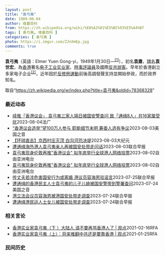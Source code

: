 ```yaml
---
layout: post
title: "袁弓夷"
date: 1989-06-04
author: 维基百科
from: https://zh.wikipedia.org/wiki/%E8%A2%81%E5%BC%93%E5%A4%B7
tags: [ 袁弓夷, 维基百科 ]
categories: [ 袁弓夷 ]
photo: https://i.imgur.com/ZJnXmEp.jpg
comments: true
---
```

<div class="mw-parser-output"><div id="noteTA-fe69cc4" class="noteTA"><div class="noteTA-group"><div data-noteta-group-source="module" data-noteta-group="地名"></div></div></div>

<p><b>袁弓夷</b>（英語：<span lang="en">Elmer Yuen Gong-yi</span>，1949年1月30日<span class="useeditintro" title="Template:BLP editintro">—</span><sup id="cite_ref-2" class="reference"><a href="#cite_note-2">[1]</a></sup>），初名<b>袁肅</b>，<a href="/wiki/%E8%AD%9C%E5%90%8D" title="譜名">譜名</a><b>袁世宏</b>，為<a href="/wiki/%E9%A6%99%E6%B8%AF" title="香港">香港</a>著名<a href="/wiki/%E7%94%B5%E5%AD%90%E5%B7%A5%E4%B8%9A" title="电子工业">电子工业</a><a href="/wiki/%E5%AF%A6%E6%A5%AD%E5%AE%B6" class="mw-redirect" title="實業家">实业家</a>、<a href="/wiki/%E6%99%82%E4%BA%8B%E8%A9%95%E8%AB%96%E5%93%A1" title="時事評論員">時事評論員</a>及國際<a href="/wiki/%E5%8F%8D%E5%85%B1" class="mw-redirect" title="反共">反共</a><a href="/wiki/%E6%B8%B8%E8%AF%B4%E9%9B%86%E5%9B%A2" title="游说集团">說客</a>。早年於香港創立多家电子企业<sup id="cite_ref-Yuen_family_3-0" class="reference"><a href="#cite_note-Yuen_family-3">[2]</a></sup>，近年因於<a href="/wiki/%E5%8F%8D%E4%BF%AE%E4%BE%8B%E9%81%8B%E5%8B%95" class="mw-redirect" title="反修例運動">反修例運動</a>前後高調發聲支持並開始參政，而於政界知名。
</p>
</div><!--esi <esi:include src="/esitest-fa8a495983347898/content" /> --><noscript><img src="//zh.wikipedia.org/wiki/Special:CentralAutoLogin/start?type=1x1" alt="" title="" width="1" height="1" style="border: none; position: absolute;"></noscript>
<div class="printfooter" data-nosnippet="">取自“<a dir="ltr" href="https://zh.wikipedia.org/w/index.php?title=袁弓夷&amp;oldid=78368328">https://zh.wikipedia.org/w/index.php?title=袁弓夷&amp;oldid=78368328</a>”</div><div id="recent-news"><h3>最近动态</h3><ul><li><a href="https://nodebe4.github.io/waimei/2023-08-04/%E7%BB%AD%E6%8E%A8-%E9%A6%99%E6%B8%AF%E8%AE%AE%E4%BC%9A-%E8%A2%81%E5%BC%93%E5%A4%B7%E4%B8%89%E5%AE%B6%E4%BA%BA%E9%9A%94%E6%97%A5%E8%A2%AB%E5%9B%BD%E5%AE%89%E8%AD%A6%E6%9F%A5%E9%97%AE-%E8%87%B4-%E9%80%9A%E7%BC%898%E4%BA%BA-%E5%85%B116%E5%AE%B6%E5%B1%9E%E5%8F%97%E6%89%B0" title="续推「香港议会」 袁弓夷三家人隔日被国安警查问 致「通缉8人」共16家属受扰—— 04/08/2023 - 09:52 被港府通缉的「香港议会」发起人袁弓夷本月1日在伦敦继续推动筹组工作隔日，香...">续推「香港议会」 袁弓夷三家人隔日被国安警查问 致「通缉8人」共16家属受扰</a><time>2023-08-04</time><a class="tag">法广</a></li>
<li><a href="https://nodebe4.github.io/waimei/2023-08-03/%E9%A6%99%E6%B8%AF%E8%AE%AE%E4%BC%9A%E9%80%89%E4%B8%BE-%E6%9C%9B100%E4%B8%87%E4%BA%BA%E5%8F%82%E4%B8%8E-%E8%81%8C%E8%83%BD%E7%BB%86%E8%8A%82%E6%9C%AA%E6%98%8E-%E7%AD%B9%E5%A7%94%E4%BA%BA%E9%80%89%E6%9C%89%E4%BA%89%E8%AE%AE" title="“香港议会选举”望100万人参与 职能细节未明 筹委人选有争议—— Thu, 03 Aug 2023 19:00:52 GMT “香港议会”筹委袁弓夷(左)与英国港侨协会创办人郑文杰(右)8月1...">“香港议会选举”望100万人参与 职能细节未明 筹委人选有争议</a><time>2023-08-03</time><a class="tag">美国之音</a></li>
<li><a href="https://nodebe4.github.io/waimei/2023-08-03/%E7%8E%AF%E7%90%83%E7%9B%B4%E5%87%BB-%E4%BA%AC%E8%A5%BF%E6%9D%91%E5%BA%84%E7%81%AD%E9%A1%B6-%E7%99%BD%E6%B2%9F%E6%B2%B3%E6%81%90%E5%86%B3%E5%A0%A4" title="【环球直击】京西村庄灭顶 白沟河恐决堤—— 【大纪元2023年08月03日讯】（新唐人环球直击8月2日完整版）京西村庄灭顶，白沟河恐决堤，居民大逃亡；袁弓夷伦敦宣讲：中共异常恐惧民主自由；中共核...">【环球直击】京西村庄灭顶 白沟河恐决堤</a><time>2023-08-03</time><a class="tag">大纪元</a></li>
<li><a href="https://nodebe4.github.io/waimei/2023-08-03/%E9%81%AD%E9%80%9A%E7%BC%89%E6%B5%B7%E5%A4%96%E6%B8%AF%E4%BA%BA%E8%A2%81%E5%BC%93%E5%A4%B7%E4%BA%B2%E4%BA%BA%E5%86%8D%E8%A2%AB%E5%9B%BD%E5%AE%89%E5%A4%84%E5%B8%A6%E8%B5%B0%E9%97%AE%E8%AF%9D" title="遭通缉海外港人袁弓夷亲人再被国安处带走问话—— “香港议会”发起人袁弓夷在香港的亲人再被香港警方国安处带走问话。 综合《星岛日报》和网媒“香港01”引述消息人士报道，香港警方国安处星期四（8月3...">遭通缉海外港人袁弓夷亲人再被国安处带走问话</a><time>2023-08-03</time><a class="tag">联合早报</a></li>
<li><a href="https://nodebe4.github.io/waimei/2023-08-02/%E8%A2%81%E5%BC%93%E5%A4%B7%E7%8E%B0%E8%BA%AB%E4%BC%A6%E6%95%A6%E5%86%8D%E6%8E%A8-%E9%A6%99%E6%B8%AF%E8%AE%AE%E4%BC%9A-%E6%8B%9F%E5%B9%B4%E5%BA%95%E4%B8%BE%E8%A1%8C%E5%85%A8%E7%90%83%E6%B8%AF%E4%BA%BA%E7%BD%91%E7%BB%9C%E6%8A%95%E7%A5%A8" title="袁弓夷现身伦敦再推”香港议会” 拟年底举行全球港人网络投票—— 被香港政府悬红一百万港元通缉的袁弓夷（中）周二（1日）现身伦敦 记者吕熙摄 身在海外的香港实业家兼网络评论员袁弓夷因发起&quot;...">袁弓夷现身伦敦再推"香港议会" 拟年底举行全球港人网络投票</a><time>2023-08-02</time><a class="tag">自由亚洲电台</a></li>
<li><a href="https://nodebe4.github.io/waimei/2023-08-02/%E8%A2%81%E5%BC%93%E5%A4%B7%E7%8E%B0%E8%BA%AB%E4%BC%A6%E6%95%A6%E5%86%8D%E6%8E%A8-%E9%A6%99%E6%B8%AF%E8%AE%AE%E4%BC%9A-%E6%8B%9F%E5%B9%B4%E5%BA%95%E4%B8%BE%E8%A1%8C%E5%85%A8%E7%90%83%E6%B8%AF%E4%BA%BA%E7%BD%91%E7%BB%9C%E6%8A%95%E7%A5%A8" title="袁弓夷现身伦敦再推”香港议会” 拟年底举行全球港人网络投票—— 被香港政府悬红一百万港元通缉的袁弓夷（中）周二（1日）现身伦敦 记者吕熙摄 身在海外的香港实业家兼网络评论员袁弓夷因发起&quot;...">袁弓夷现身伦敦再推"香港议会" 拟年底举行全球港人网络投票</a><time>2023-08-02</time><a class="tag">自由亚洲电台</a></li>
<li><a href="https://nodebe4.github.io/waimei/2023-07-25/%E4%BC%A0%E4%B8%88%E5%A4%AB%E8%8B%A5%E6%B6%89%E5%8D%B1%E5%AE%B3%E5%9B%BD%E5%AE%89%E8%A1%8C%E4%B8%BA%E6%88%96%E7%A6%BB%E5%A9%9A-%E6%B8%AF%E8%AE%AE%E5%91%98%E5%AE%B9%E6%B5%B7%E6%81%A9%E9%A9%B3%E8%B0%A3%E8%A8%80" title="传丈夫若涉危害国安行为或离婚 港议员容海恩驳谣言—— 香港新民党立法会议员容海恩因与国安处悬红通缉的“香港议会”发起人袁弓夷的翁媳关系，星期一被香港国安处带走协助调查。网传容海恩登报指若证实其夫...">传丈夫若涉危害国安行为或离婚 港议员容海恩驳谣言</a><time>2023-07-25</time><a class="tag">联合早报</a></li>
<li><a href="https://nodebe4.github.io/waimei/2023-07-24/%E9%81%AD%E9%80%9A%E7%BC%89%E7%9A%84%E9%A6%99%E6%B8%AF%E6%B0%91%E4%B8%BB%E4%BA%BA%E5%A3%AB%E8%A2%81%E5%BC%93%E5%A4%B7%E7%9A%84%E5%84%BF%E5%AD%90%E5%84%BF%E5%AA%B3%E8%A2%AB%E5%9B%BD%E5%AE%89%E8%AD%A6%E5%B8%A6%E5%88%B0%E8%AD%A6%E7%BD%B2%E6%9F%A5%E9%97%AE" title="遭通缉的香港民主人士袁弓夷的儿子儿媳被国安警带到警署查问—— Mon, 24 Jul 2023 15:07:15 GMT 被香港警方国安处通缉的八名海外活动人士之一袁弓夷 (Elmer Yuen...">遭通缉的香港民主人士袁弓夷的儿子儿媳被国安警带到警署查问</a><time>2023-07-24</time><a class="tag">美国之音</a></li>
<li><a href="https://nodebe4.github.io/waimei/2023-07-24/%E6%B8%AF%E7%AB%8B%E6%B3%95%E4%BC%9A%E8%AE%AE%E5%91%98%E5%AE%B9%E6%B5%B7%E6%81%A9%E8%A2%AB%E6%B8%AF%E5%9B%BD%E5%AE%89%E5%A4%84%E5%B8%A6%E8%B5%B0%E8%B0%83%E6%9F%A5" title="港立法会议员容海恩被港国安处带走调查—— 香港新民党立法会议员容海恩星期一（7月24日）被香港警务处国家安全处带走接受调查，原因是她与被国安处悬红通缉的“香港议会”发起人袁弓夷是翁媳关系。 综合...">港立法会议员容海恩被港国安处带走调查</a><time>2023-07-24</time><a class="tag">联合早报</a></li>
<li><a href="https://nodebe4.github.io/waimei/2023-07-24/%E9%81%AD%E9%80%9A%E7%BC%89%E6%B8%AF%E6%B0%91%E8%BF%90%E4%BA%BA%E5%A3%AB%E5%A5%B3%E5%84%BF%E8%A2%AB%E5%9B%BD%E5%AE%89%E5%A4%84%E5%B8%A6%E8%B5%B0%E8%B0%83%E6%9F%A5" title="遭通缉港民运人士女儿被国安处带走调查—— “香港议会”发起人袁弓夷7月初被香港警务处国家安全处悬红通缉，其女儿袁弥望在星期一（7月24日）上午被国安处带走接受调查。 《明报》、网媒“香港01”等...">遭通缉港民运人士女儿被国安处带走调查</a><time>2023-07-24</time><a class="tag">联合早报</a></li>
</ul></div><div id="open-opinion"><h3>相关言论</h3><ul><li><a href="https://nodebe4.github.io/opinion/2021-02-16/%E9%A6%99%E6%B8%AF%E5%AE%9E%E4%B8%9A%E5%AE%B6%E8%A2%81%E5%BC%93%E5%A4%B7-%E4%B8%8B-%E5%A4%A7%E9%99%86%E4%BA%BA-%E8%AF%B7%E4%B8%8D%E8%A6%81%E5%86%8D%E9%AA%82%E9%A6%99%E6%B8%AF%E4%BA%BA%E4%BA%86-%E8%A7%82%E7%82%B9/" title="自由亚洲电台">香港实业家袁弓夷（下 ）大陆人 请不要再骂香港人了 | 观点</a><time>2021-02-16</time><a class="tag">RFA</a></li>
<li><a href="https://nodebe4.github.io/opinion/2021-01-25/%E9%A6%99%E6%B8%AF%E5%AE%9E%E4%B8%9A%E5%AE%B6%E8%A2%81%E5%BC%93%E5%A4%B7-%E4%B8%8A-%E5%B0%86%E6%9D%A5%E6%8E%A8%E7%BF%BB%E4%B8%AD%E5%85%B1%E8%BF%98%E6%98%AF%E8%A6%81%E9%9D%A0%E9%A6%99%E6%B8%AF-%E8%A7%82%E7%82%B9/" title="自由亚洲电台">香港实业家袁弓夷（上）：将来推翻中共还是要靠香港 | 观点</a><time>2021-01-25</time><a class="tag">RFA</a></li>
</ul></div><div id="mjls-record"><h3>民间历史</h3><ul></ul></div>